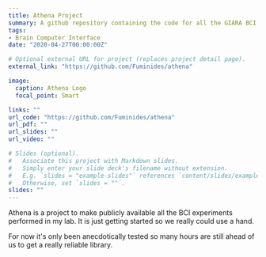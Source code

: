 ```yaml
---
title: Athena Project
summary: A github repository containing the code for all the GIARA BCI experiments/papers.
tags:
- Brain Computer Interface
date: "2020-04-27T00:00:00Z"

# Optional external URL for project (replaces project detail page).
external_link: "https://github.com/Fuminides/athena"

image:
  caption: Athena Logo
  focal_point: Smart

links: ""
url_code: "https://github.com/Fuminides/athena"
url_pdf: ""
url_slides: ""
url_video: ""

# Slides (optional).
#   Associate this project with Markdown slides.
#   Simply enter your slide deck's filename without extension.
#   E.g. `slides = "example-slides"` references `content/slides/example-slides.md`.
#   Otherwise, set `slides = ""`.
slides: ""
---
```


Athena is a project to make publicly available all the BCI experiments performed in my lab. It is just getting started so we really could use a hand.

For now it's only been anecdotically tested so many hours are still ahead of us to get a really reliable library.
